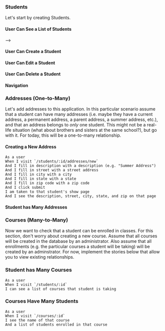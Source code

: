 ### Students

Let's start by creating Students.

<!-- #### User Can See an Individual Student

```
As a user
When I visit `/students/:id`
I see the name of a student
```
 <!-- -->
#### User Can See a List of Students
<!--
```
As a user
When I visit `/students`
I see a list of student names
``` --> -->

#### User Can Create a Student

<!-- ```
As a user
When I visit `/students/new`
And I fill in name
And I click submit
I am on the student show page
And I see that student's name
``` -->

#### User Can Edit a Student
<!--
```
As a user
When I visit `/students/:id/edit`
And I enter a new name
And I click submit
I am on the student show page
And I can see that student's new name
``` -->

#### User Can Delete a Student

<!-- ```
As a user
When I visit `/students`
And I click "Delete" next to a student's name
I see the students index
And that student's name is no longer on the page
``` -->

#### Navigation

<!-- ```
As a user
When I visit any page
I see links to see a list of all students, or create a new student
```

```
As a user
When I visit `/students`
And I click on a student's name
I am taken to a show page for that student
``` -->

### Addresses (One-to-Many)

Let's add addresses to this application. In this particular scenario assume that a student can have many addresses (i.e. maybe they have a current address, a permanent address, a parent address, a summer address, etc.), and that an address belongs to *only* one student. This might not be a real-life situation (what about brothers and sisters at the same school?), but go with it. For today, this will be a one-to-many relationship.

#### Creating a New Address

```
As a user
When I visit `/students/:id/addresses/new`
And I fill in description with a description (e.g. "Summer Address")
And I fill in street with a street address
And I fill in city with a city
And I fill in state with a state
And I fill in zip code with a zip code
And I click submit
I am taken to that student's show page
And I see the description, street, city, state, and zip on that page
```

#### Student has Many Addresses

<!-- ```
As a user
When I visit `/students/:id`
I see all addresses associated with that student (e.g. if that student has two addresses, I see both)
``` -->

### Courses (Many-to-Many)

Now we want to check that a student can be enrolled in classes. For this section, don't worry about creating a new course. Assume that all courses will be created in the database by an administrator. Also assume that all enrollments (e.g. the particular courses a student will be taking) will be created by an adminstrator. For now, implement the stories below that allow you to view existing relationships.

### Student has Many Courses

```
As a user
When I visit `/students/:id`
I can see a list of courses that student is taking
```

### Courses Have Many Students

```
As a user
When I visit `/courses/:id`
I see the name of that course
And a list of students enrolled in that course
